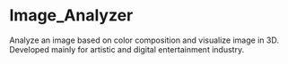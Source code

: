 # Image_Analyzer
Analyze an image based on color composition and visualize image in 3D. Developed mainly  for artistic and digital entertainment industry.
